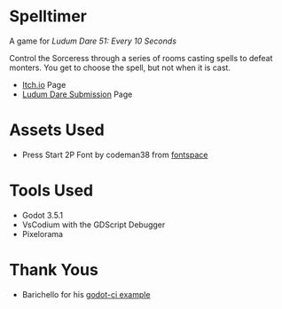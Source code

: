 # Spelltimer
A game for _Ludum Dare 51: Every 10 Seconds_

Control the Sorceress through a series of rooms casting spells to defeat monters. You get to choose the spell, but not when it is cast.

  * [Itch.io](https://witch-pixels.itch.io/ludum-dare-51-spelltimer) Page
  * [Ludum Dare Submission](https://ldjam.com/events/ludum-dare/51/spelltimer) Page

# Assets Used
  * Press Start 2P Font by codeman38 from [fontspace](https://www.fontspace.com/press-start-2p-font-f11591)

# Tools Used
  * Godot 3.5.1
  * VsCodium with the GDScript Debugger
  * Pixelorama

# Thank Yous
  * Barichello for his [godot-ci example](https://github.com/abarichello/godot-ci)